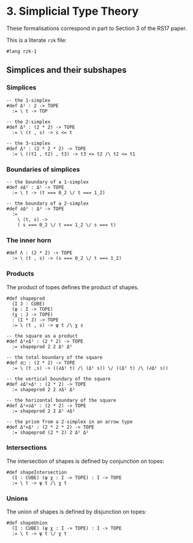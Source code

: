 # 3. Simplicial Type Theory

These formalisations correspond in part to Section 3 of the RS17 paper.

This is a literate `rzk` file:

```rzk
#lang rzk-1
```

## Simplices and their subshapes

### Simplices

```rzk
-- the 1-simplex
#def Δ¹ : 2 -> TOPE
  := \ t -> TOP

-- the 2-simplex
#def Δ² : (2 * 2) -> TOPE
  := \ (t , s) -> s <= t

-- the 3-simplex
#def Δ³ : (2 * 2 * 2) -> TOPE
  := \ ((t1 , t2) , t3) -> t3 <= t2 /\ t2 <= t1
```

### Boundaries of simplices

```rzk
-- the boundary of a 1-simplex
#def ∂Δ¹ : Δ¹ -> TOPE
  := \ t -> (t === 0_2 \/ t === 1_2)

-- the boundary of a 2-simplex
#def ∂Δ² : Δ² -> TOPE
  :=
    \ (t, s) ->
    ( s === 0_2 \/ t === 1_2 \/ s === t)
```

### The inner horn

```rzk
#def Λ : (2 * 2) -> TOPE
  := \ (t , s) -> (s === 0_2 \/ t === 1_2)
```

### Products

The product of topes defines the product of shapes.

```rzk
#def shapeprod
  (I J : CUBE)
  (ψ : I -> TOPE)
  (χ : J -> TOPE)
  : (I * J) -> TOPE
  := \ (t , s) -> ψ t /\ χ s

-- the square as a product
#def Δ¹×Δ¹ : (2 * 2) -> TOPE
  := shapeprod 2 2 Δ¹ Δ¹

-- the total boundary of the square
#def ∂□ : (2 * 2) -> TOPE
  := \ (t ,s) -> ((∂Δ¹ t) /\ (Δ¹ s)) \/ ((Δ¹ t) /\ (∂Δ¹ s))

-- the vertical boundary of the square
#def ∂Δ¹×Δ¹ : (2 * 2) -> TOPE
  := shapeprod 2 2 ∂Δ¹ Δ¹

-- the horizontal boundary of the square
#def Δ¹×∂Δ¹ : (2 * 2) -> TOPE
  := shapeprod 2 2 Δ¹ ∂Δ¹

-- the prism from a 2-simplex in an arrow type
#def Δ²×Δ¹ : (2 * 2 * 2) -> TOPE
  := shapeprod (2 * 2) 2 Δ² Δ¹
```

### Intersections

The intersection of shapes is defined by conjunction on topes:

```rzk
#def shapeIntersection
  (I : CUBE) (ψ χ : I -> TOPE) : I -> TOPE
  := \ t -> ψ t /\ χ t
```

### Unions

The union of shapes is defined by disjunction on topes:

```rzk
#def shapeUnion
  (I : CUBE) (ψ χ : I -> TOPE) : I -> TOPE
  := \ t -> ψ t \/ χ t
```
